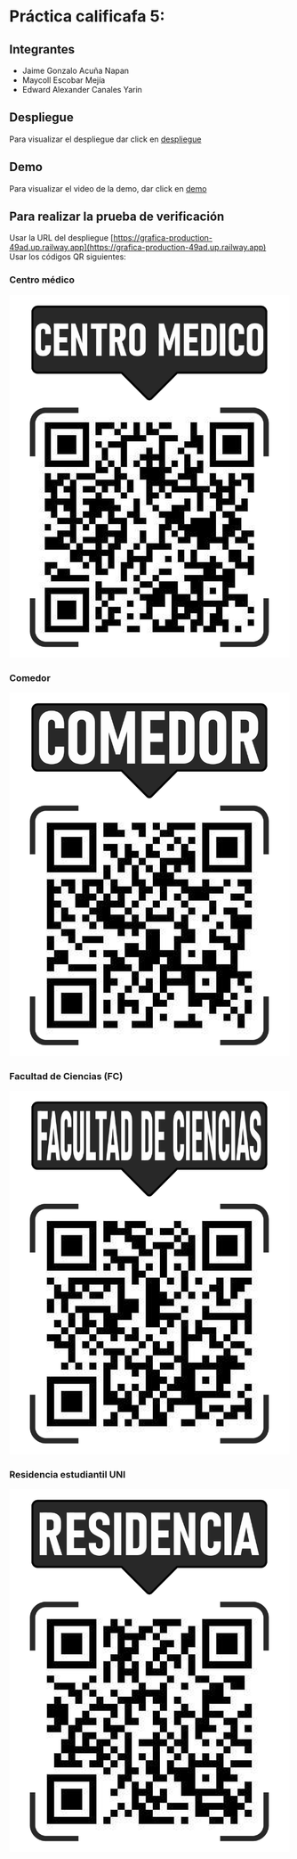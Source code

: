 # Práctica calificafa 5: 
## Integrantes
- Jaime Gonzalo Acuña Napan
- Maycoll Escobar Mejía  
- Edward Alexander Canales Yarin  

## Despliegue
Para visualizar el despliegue dar click en [despliegue](https://grafica-production-49ad.up.railway.app)  

## Demo
Para visualizar el video de la demo, dar click en [demo](https://youtube.com/shorts/PvDpSR0ZeqQ?si=TeLEDb6MczZfAE63)

## Para realizar la prueba de verificación
Usar la URL del despliegue [https://grafica-production-49ad.up.railway.app](https://grafica-production-49ad.up.railway.app)   
Usar los códigos QR siguientes:  
### Centro médico
![Centro médico](material%20de%20prueba/CENTRO%20MEDICO.jpg)
### Comedor
![Comedor](material%20de%20prueba/COMEDOR.jpg)
### Facultad de Ciencias (FC)
![FC](material%20de%20prueba/FC.jpg)
### Residencia estudiantil UNI
![Residencia](material%20de%20prueba/RESIDENCIA.jpg)

